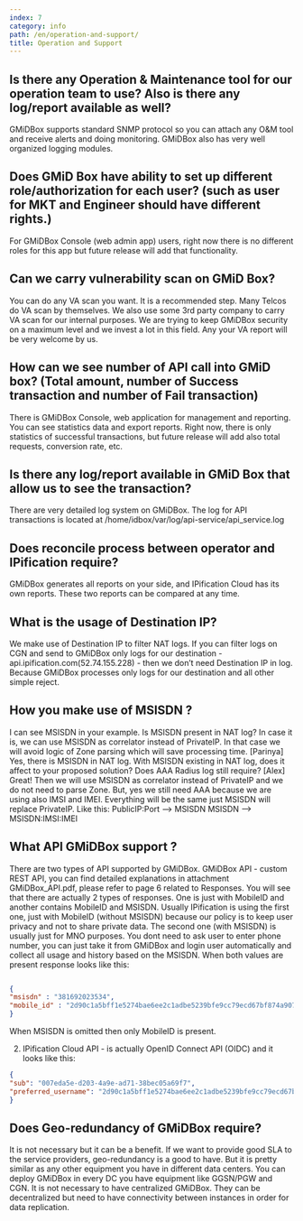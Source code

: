 ```yaml
---
index: 7
category: info
path: /en/operation-and-support/
title: Operation and Support
---
```



##  Is there any Operation & Maintenance tool for our operation team to use? Also is there any log/report available as well?

GMiDBox supports standard SNMP protocol so you can attach any O&M tool and receive alerts and doing monitoring. 
GMiDBox also has very well organized logging modules.

##  Does GMiD Box have ability to set up different role/authorization for each user? (such as user for MKT and Engineer should have different rights.) 


For GMiDBox Console (web admin app) users, right now there is no different roles for this app but future release will add that functionality.

##  Can we carry vulnerability scan on GMiD Box?

You can do any VA scan you want. It is a recommended step. Many Telcos do VA scan by themselves. We also use some 3rd party company to carry VA scan for our internal purposes. We are trying to keep GMiDBox security on a maximum level and we invest a lot in this field. Any your VA report will be very welcome by us.
 
##  How can we see number of API call into GMiD box? (Total amount, number of Success transaction and number of Fail transaction)

There is GMiDBox Console, web application for management and reporting. You can see statistics data and export reports. Right now, there is only statistics of successful transactions, but future release will add also total requests, conversion rate, etc.

##  Is there any log/report available in GMiD Box that allow us to see the transaction?

There are very detailed log system on GMiDBox. The log for API transactions is located at /home/idbox/var/log/api-service/api_service.log

##  Does reconcile process between operator and IPification require?

GMiDBox generates all reports on your side, and IPification Cloud has its own reports. These two reports can be compared at any time.

##  What is the usage of Destination IP?

We make use of Destination IP to filter NAT logs. If you can filter logs on CGN and send to GMiDBox only logs for our destination - api.ipification.com(52.74.155.228) - then we don’t need Destination IP in log. Because GMiDBox processes only logs for our destination and all other simple reject. 

##  How you make use of MSISDN ? 

I can see MSISDN in your example. Is MSISDN present in NAT log? In case it is, we can use MSISDN as correlator instead of PrivateIP. In that case we will avoid logic of Zone parsing which will save processing time.
[Parinya] Yes, there is MSISDN in NAT log. With MSISDN existing in NAT log, does it affect to your proposed solution? Does AAA Radius log still require?
[Alex] Great! Then we will use MSISDN as correlator instead of PrivateIP and we do not need to parse Zone. But, yes we still need AAA because we are using also IMSI and IMEI. Everything will be the same just MSISDN will replace PrivateIP. Like this:
PublicIP:Port --> MSISDN
MSISDN --> MSISDN:IMSI:IMEI

##  What API GMiDBox support ? 

There are two types of API supported by GMiDBox. 
GMiDBox API - custom REST API, you can find detailed explanations in attachment GMiDBox_API.pdf, please refer to page 6 related to Responses. You will see that there are actually 2 types of responses. One is just with MobileID and another contains MobileID and MSISDN. Usually IPification is using the first one, just with MobileID (without MSISDN) because our policy is to keep user privacy and not to share private data. The second one (with MSISDN) is usually just for MNO purposes. You dont need to ask user to enter phone number, you can just take it from GMiDBox and login user automatically and collect all usage and history based on the MSISDN. When both values are present response looks like this:
```json

{
"msisdn" : "381692023534",
"mobile_id" : "2d90c1a5bff1e5274bae6ee2c1adbe5239bfe9cc79ecd67bf874a90784d790b4b8307f21168136913f729b9d66fd311d8df10f9f03c69ff1ff94d0a47b40b2ff"
}
```

When MSISDN is omitted then only MobileID is present.


2. IPification Cloud API - is actually OpenID Connect API (OIDC) and it looks like this:
```json
{
"sub": "007eda5e-d203-4a9e-ad71-38bec05a69f7",
"preferred_username": "2d90c1a5bff1e5274bae6ee2c1adbe5239bfe9cc79ecd67bf874a90784d790b4b8307f21168136913f729b9d66fd311d8df10f9f03c69ff1ff94d0a47b40b2ff"
}
```
##  Does Geo-redundancy of GMiDBox require?

It is not necessary but it can be a benefit. If we want to provide good SLA to the service providers, geo-redundancy is a good to have. But it is pretty similar as any other equipment you have in different data centers. You can deploy GMiDBox in every DC you have equipment like GGSN/PGW and CGN. It is not necessary to have centralized GMiDBox. They can be decentralized but need to have connectivity between instances in order for data replication. 